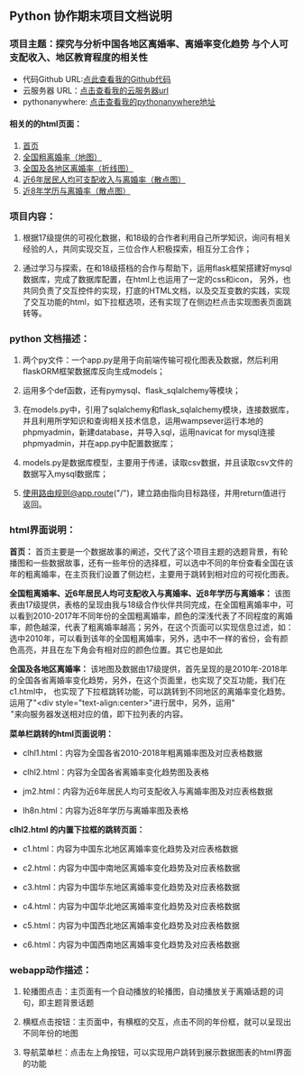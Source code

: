 ## Python 协作期末项目文档说明

### 项目主题：探究与分析中国各地区离婚率、离婚率变化趋势 与个人可支配收入、地区教育程度的相关性

* 代码Github URL:[点此查看我的Github代码](https://github.com/Liangyingqi/python/tree/master/wxqmxm)
* 云服务器 URL：[点击查看我的云服务器url](http://121.199.73.44:9999/)
* pythonanywhere: [点击查看我的pythonanywhere地址](http://chenliang18.pythonanywhere.com/)


#### 相关的的html页面：

1. [首页](http://chenliang18.pythonanywhere.com/)
2. [全国粗离婚率（地图）](http://chenliang18.pythonanywhere.com/clhl1)
3. [全国及各地区离婚率（折线图）](http://chenliang18.pythonanywhere.com/clhl2)
4. [近6年居民人均可支配收入与离婚率（散点图）](http://chenliang18.pythonanywhere.com/jm2)
5. [近8年学历与离婚率（散点图）](http://chenliang18.pythonanywhere.com/lh8n/)

### 项目内容：
1. 根据17级提供的可视化数据，和18级的合作者利用自己所学知识，询问有相关经验的人，共同实现交互，三位合作人积极探索，相互分工合作；

2. 通过学习与探索，在和18级搭档的合作与帮助下，运用flask框架搭建好mysql数据库，完成了数据库配置，在html上也运用了一定的css和icon，
另外，也共同负责了交互控件的实现，打底的HTML文档，以及交互变数的实践，实现了交互功能的html，如下拉框选项，还有实现了在侧边栏点击实现图表页面跳转等。


### python 文档描述：

1. 两个py文件：一个app.py是用于向前端传输可视化图表及数据，然后利用flaskORM框架数据库反向生成models；

2. 运用多个def函数，还有pymysql、flask_sqlalchemy等模块；

3. 在models.py中，引用了sqlalchemy和flask_sqlalchemy模块，连接数据库，并且利用所学知识和查询相关技术信息，运用wampsever运行本地的phpmyadmin，新建database，并导入sql，运用navicat for mysql连接phpmyadmin，并在app.py中配置数据库；

4. models.py是数据库模型，主要用于传递，读取csv数据，并且读取csv文件的数据写入mysql数据库；

5. 使用路由规则@app.route("/")，建立路由指向目标路径，并用return值进行返回。

### html界面说明：
**首页：** 首页主要是一个数据故事的阐述，交代了这个项目主题的选题背景，有轮播图和一些数据故事，还有一些年份的选择框，可以选中不同的年份查看全国在该年的粗离婚率，在主页我们设置了侧边栏，主要用于跳转到相对应的可视化图表。

**全国粗离婚率、近6年居民人均可支配收入与离婚率、近8年学历与离婚率：** 该图表由17级提供，表格的呈现由我与18级合作伙伴共同完成，在全国粗离婚率中，可以看到2010-2017年不同年份的全国粗离婚率，颜色的深浅代表了不同程度的离婚率，颜色越深，代表了粗离婚率越高；另外，在这个页面可以实现信息过滤，如：选中2010年，可以看到该年的全国粗离婚率，另外，选中不一样的省份，会有颜色高亮，并且在左下角会有相对应的颜色位置。其它也是如此

**全国及各地区离婚率：** 该地图及数据由17级提供，首先呈现的是2010年-2018年的全国各省离婚率变化趋势，另外，在这个页面里，也实现了交互功能，我们在c1.html中， 也实现了下拉框跳转功能，可以跳转到不同地区的离婚率变化趋势。运用了"<div style="text-align:center>"进行居中，另外，运用"<option value="value">"来向服务器发送相对应的值，即下拉列表的内容。
  
**菜单栏跳转的html页面说明：** 

* clhl1.html：内容为全国各省2010-2018年粗离婚率图及对应表格数据

* clhl2.html：内容为全国各省离婚率变化趋势图及表格

* jm2.html：内容为近6年居民人均可支配收入与离婚率图及对应表格数据

* lh8n.html：内容为近8年学历与离婚率图及表格

**clhl2.html 的内置下拉框的跳转页面：**

* c1.html：内容为中国东北地区离婚率变化趋势及对应表格数据

* c2.html：内容为中国中南地区离婚率变化趋势及对应表格数据

* c3.html：内容为中国华东地区离婚率变化趋势及对应表格数据

* c4.html：内容为中国华北地区离婚率变化趋势及对应表格数据

* c5.html：内容为中国西北地区离婚率变化趋势及对应表格数据

* c6.html：内容为中国西南地区离婚率变化趋势及对应表格数据


### webapp动作描述：

1. 轮播图点击：主页面有一个自动播放的轮播图，自动播放关于离婚话题的词句，即主题背景话题

2. 横框点击按钮：主页面中，有横框的交互，点击不同的年份框，就可以呈现出不同年份的地图

3. 导航菜单栏：点击左上角按钮，可以实现用户跳转到展示数据图表的html界面的功能
